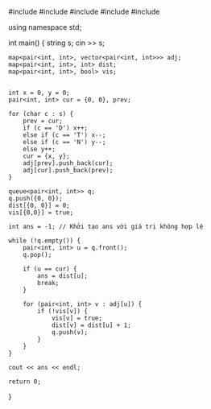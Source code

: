 #include <iostream>
#include <vector>
#include <queue>
#include <map>
#include <string>

using namespace std;

int main() {
    string s;
    cin >> s;

    map<pair<int, int>, vector<pair<int, int>>> adj;
    map<pair<int, int>, int> dist;
    map<pair<int, int>, bool> vis;


    int x = 0, y = 0;
    pair<int, int> cur = {0, 0}, prev;

    for (char c : s) {
        prev = cur;
        if (c == 'D') x++;
        else if (c == 'T') x--;
        else if (c == 'N') y--;
        else y++;
        cur = {x, y};
        adj[prev].push_back(cur);
        adj[cur].push_back(prev);
    }

    queue<pair<int, int>> q;
    q.push({0, 0});
    dist[{0, 0}] = 0;
    vis[{0,0}] = true;

    int ans = -1; // Khởi tạo ans với giá trị không hợp lệ

    while (!q.empty()) {
        pair<int, int> u = q.front();
        q.pop();

        if (u == cur) {
            ans = dist[u];
            break;
        }

        for (pair<int, int> v : adj[u]) {
            if (!vis[v]) {
                vis[v] = true;
                dist[v] = dist[u] + 1;
                q.push(v);
            }
        }
    }

    cout << ans << endl;

    return 0;
}
